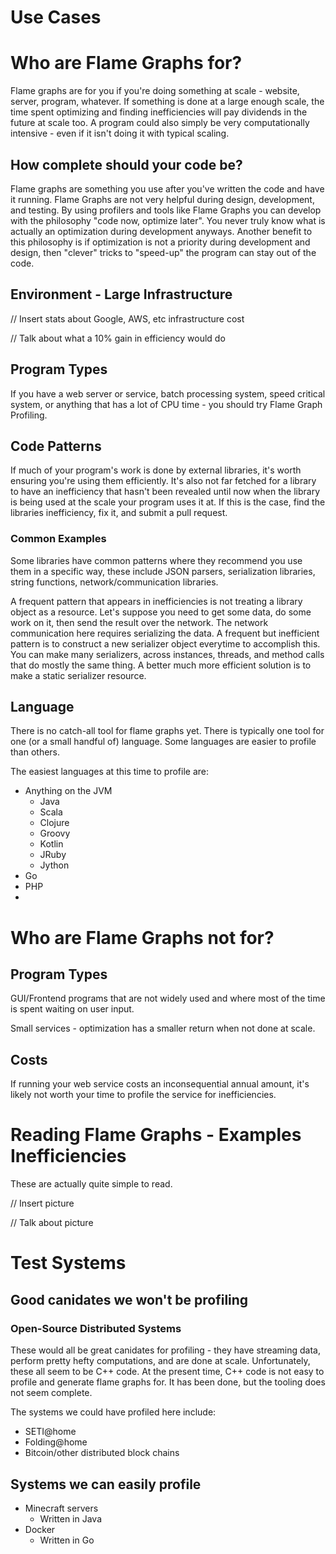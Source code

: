 # Use Cases

# Who are Flame Graphs for?

Flame graphs are for you if you're doing something at scale - website, server, program, whatever. If something is done at a large enough scale, the time spent optimizing and finding inefficiencies will pay dividends in the future at scale too. A program could also simply be very computationally intensive - even if it isn't doing it with typical scaling.

## How complete should your code be?

Flame graphs are something you use after you've written the code and have it running. Flame Graphs are not very helpful during design, development, and testing.  By using profilers and tools like Flame Graphs you can develop with the philosophy "code now, optimize later". You never truly know what is actually an optimization during development anyways. Another benefit to this philosophy is if optimization is not a priority during development and design, then "clever" tricks to "speed-up" the program can stay out of the code.

## Environment - Large Infrastructure

// Insert stats about Google, AWS, etc infrastructure cost

// Talk about what a 10% gain in efficiency would do

## Program Types

If you have a web server or service, batch processing system, speed critical system, or anything that has a lot of CPU time - you should try Flame Graph Profiling.

## Code Patterns

If much of your program's work is done by external libraries, it's worth ensuring you're using them efficiently. It's also not far fetched for a library to have an inefficiency that hasn't been revealed until now when the library is being used at the scale your program uses it at. If this is the case, find the libraries inefficiency, fix it, and submit a pull request.

### Common Examples

Some libraries have common patterns where they recommend you use them in a specific way, these include JSON parsers, serialization libraries, string functions, network/communication libraries.

A frequent pattern that appears in inefficiencies is not treating a library object as a resource. Let's suppose you need to get some data, do some work on it, then send the result over the network. The network communication here requires serializing the data. A frequent but inefficient pattern is to construct a new serializer object everytime to accomplish this. You can make many serializers, across instances, threads, and method calls that do mostly the same thing. A better much more efficient solution is to make a static serializer resource.

## Language

There is no catch-all tool for flame graphs yet. There is typically one tool for one (or a small handful of) language. Some languages are easier to profile than others.

The easiest languages at this time to profile are:

* Anything on the JVM
	* Java
	* Scala
	* Clojure
	* Groovy
	* Kotlin
	* JRuby
	* Jython
* Go
* PHP
* 

# Who are Flame Graphs not for?

## Program Types
GUI/Frontend programs that are not widely used and where most of the time is spent waiting on user input.

Small services - optimization has a smaller return when not done at scale. 

## Costs
If running your web service costs an inconsequential annual amount, it's likely not worth your time to profile the service for inefficiencies.

# Reading Flame Graphs - Examples Inefficiencies

These are actually quite simple to read.

// Insert picture

// Talk about picture


# Test Systems

## Good canidates we won't be profiling

### Open-Source Distributed Systems

These would all be great canidates for profiling - they have streaming data, perform pretty hefty computations, and are done at scale. Unfortunately, these all seem to be C++ code. At the present time, C++ code is not easy to profile and generate flame graphs for. It has been done, but the tooling does not seem complete.

The systems we could have profiled here include:

* SETI@home
* Folding@home
* Bitcoin/other distributed block chains

## Systems we can easily profile

* Minecraft servers
	* Written in Java
* Docker
	* Written in Go
